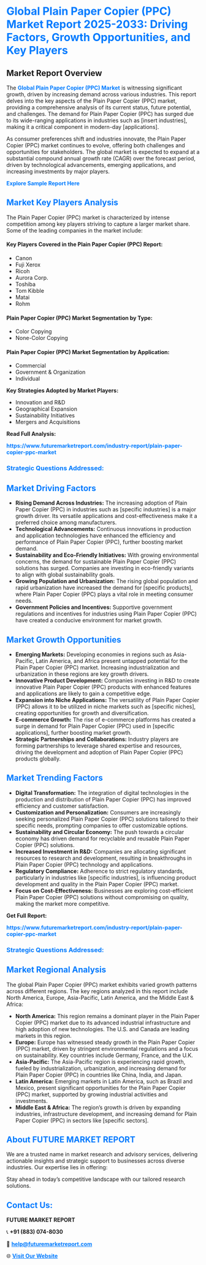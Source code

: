 <h1 style="color: #007BFF;">Global Plain Paper Copier (PPC) Market Report 2025-2033: Driving Factors, Growth Opportunities, and Key Players</h1>

<section id="overview">
<h2>Market Report Overview</h2>
<p>The <a href="https://www.futuremarketreport.com/industry-report/plain-paper-copier-ppc-market" style="color: #007BFF; text-decoration: none;"><strong>Global Plain Paper Copier (PPC) Market</strong></a> is witnessing significant growth, driven by increasing demand across various industries. This report delves into the key aspects of the Plain Paper Copier (PPC) market, providing a comprehensive analysis of its current status, future potential, and challenges. The demand for Plain Paper Copier (PPC) has surged due to its wide-ranging applications in industries such as [insert industries], making it a critical component in modern-day [applications].</p>
<p>As consumer preferences shift and industries innovate, the Plain Paper Copier (PPC) market continues to evolve, offering both challenges and opportunities for stakeholders. The global market is expected to expand at a substantial compound annual growth rate (CAGR) over the forecast period, driven by technological advancements, emerging applications, and increasing investments by major players.</p>
</section>

<section id="overview">
<p><a href="https://www.futuremarketreport.com/request-sample/reportId=86699" style="color: #007BFF; text-decoration: none;"><strong>Explore Sample Report Here</strong></a></p>
</section>

<section id="key-players">
<h2 style="color: #007BFF;">Market Key Players Analysis</h2>
<p>The Plain Paper Copier (PPC) market is characterized by intense competition among key players striving to capture a larger market share. Some of the leading companies in the market include:</p>
<h4>Key Players Covered in the Plain Paper Copier (PPC) Report:</h4>
<ul><li>Canon</li><li>Fuji Xerox</li><li>Ricoh</li><li>Aurora Corp.</li><li>Toshiba</li><li>Tom Kibble</li><li>Matai</li><li>Rohm</li></ul>
<h4>Plain Paper Copier (PPC) Market Segmentation by Type:</h4>
<ul><li>Color Copying</li><li>None-Color Copying</li></ul>

<h4>Plain Paper Copier (PPC) Market Segmentation by Application:</h4>
<ul><li>Commercial</li><li>Government &amp; Organization</li><li>Individual</li></ul>
<p><strong>Key Strategies Adopted by Market Players:</strong></p>
<ul>
<li>Innovation and R&D</li>
<li>Geographical Expansion</li>
<li>Sustainability Initiatives</li>
<li>Mergers and Acquisitions</li>
</ul>
</section>

<section>
<p><strong>Read Full Analysis: </strong></p><a href="https://www.futuremarketreport.com/industry-report/plain-paper-copier-ppc-market" style="color: #007BFF; text-decoration: none;"><strong>https://www.futuremarketreport.com/industry-report/plain-paper-copier-ppc-market</strong></a>
<h3 style="color: #007BFF;">Strategic Questions Addressed:</h3>
</section>

<section id="driving-factors">
<h2 style="color: #007BFF;">Market Driving Factors</h2>
<ul>
<li><strong>Rising Demand Across Industries:</strong> The increasing adoption of Plain Paper Copier (PPC) in industries such as [specific industries] is a major growth driver. Its versatile applications and cost-effectiveness make it a preferred choice among manufacturers.</li>
<li><strong>Technological Advancements:</strong> Continuous innovations in production and application technologies have enhanced the efficiency and performance of Plain Paper Copier (PPC), further boosting market demand.</li>
<li><strong>Sustainability and Eco-Friendly Initiatives:</strong> With growing environmental concerns, the demand for sustainable Plain Paper Copier (PPC) solutions has surged. Companies are investing in eco-friendly variants to align with global sustainability goals.</li>
<li><strong>Growing Population and Urbanization:</strong> The rising global population and rapid urbanization have increased the demand for [specific products], where Plain Paper Copier (PPC) plays a vital role in meeting consumer needs.</li>
<li><strong>Government Policies and Incentives:</strong> Supportive government regulations and incentives for industries using Plain Paper Copier (PPC) have created a conducive environment for market growth.</li>
</ul>
</section>

<section id="growth-opportunities">
<h2 style="color: #007BFF;">Market Growth Opportunities</h2>
<ul>
<li><strong>Emerging Markets:</strong> Developing economies in regions such as Asia-Pacific, Latin America, and Africa present untapped potential for the Plain Paper Copier (PPC) market. Increasing industrialization and urbanization in these regions are key growth drivers.</li>
<li><strong>Innovative Product Development:</strong> Companies investing in R&D to create innovative Plain Paper Copier (PPC) products with enhanced features and applications are likely to gain a competitive edge.</li>
<li><strong>Expansion into Niche Applications:</strong> The versatility of Plain Paper Copier (PPC) allows it to be utilized in niche markets such as [specific niches], creating opportunities for growth and diversification.</li>
<li><strong>E-commerce Growth:</strong> The rise of e-commerce platforms has created a surge in demand for Plain Paper Copier (PPC) used in [specific applications], further boosting market growth.</li>
<li><strong>Strategic Partnerships and Collaborations:</strong> Industry players are forming partnerships to leverage shared expertise and resources, driving the development and adoption of Plain Paper Copier (PPC) products globally.</li>
</ul>
</section>

<section id="trending-factors">
<h2 style="color: #007BFF;">Market Trending Factors</h2>
<ul>
<li><strong>Digital Transformation:</strong> The integration of digital technologies in the production and distribution of Plain Paper Copier (PPC) has improved efficiency and customer satisfaction.</li>
<li><strong>Customization and Personalization:</strong> Consumers are increasingly seeking personalized Plain Paper Copier (PPC) solutions tailored to their specific needs, prompting companies to offer customizable options.</li>
<li><strong>Sustainability and Circular Economy:</strong> The push towards a circular economy has driven demand for recyclable and reusable Plain Paper Copier (PPC) solutions.</li>
<li><strong>Increased Investment in R&D:</strong> Companies are allocating significant resources to research and development, resulting in breakthroughs in Plain Paper Copier (PPC) technology and applications.</li>
<li><strong>Regulatory Compliance:</strong> Adherence to strict regulatory standards, particularly in industries like [specific industries], is influencing product development and quality in the Plain Paper Copier (PPC) market.</li>
<li><strong>Focus on Cost-Effectiveness:</strong> Businesses are exploring cost-efficient Plain Paper Copier (PPC) solutions without compromising on quality, making the market more competitive.</li>
</ul>
</section>

<section>
<p><strong>Get Full Report: </strong></p><a href="https://www.futuremarketreport.com/industry-report/plain-paper-copier-ppc-market" style="color: #007BFF; text-decoration: none;"><strong>https://www.futuremarketreport.com/industry-report/plain-paper-copier-ppc-market</strong></a>
<h3 style="color: #007BFF;">Strategic Questions Addressed:</h3>
</section>


<section id="regional-analysis">
<h2 style="color: #007BFF;">Market Regional Analysis</h2>
<p>The global Plain Paper Copier (PPC) market exhibits varied growth patterns across different regions. The key regions analyzed in this report include North America, Europe, Asia-Pacific, Latin America, and the Middle East & Africa:</p>
<ul>
<li><strong>North America:</strong> This region remains a dominant player in the Plain Paper Copier (PPC) market due to its advanced industrial infrastructure and high adoption of new technologies. The U.S. and Canada are leading markets in this region.</li>
<li><strong>Europe:</strong> Europe has witnessed steady growth in the Plain Paper Copier (PPC) market, driven by stringent environmental regulations and a focus on sustainability. Key countries include Germany, France, and the U.K.</li>
<li><strong>Asia-Pacific:</strong> The Asia-Pacific region is experiencing rapid growth, fueled by industrialization, urbanization, and increasing demand for Plain Paper Copier (PPC) in countries like China, India, and Japan.</li>
<li><strong>Latin America:</strong> Emerging markets in Latin America, such as Brazil and Mexico, present significant opportunities for the Plain Paper Copier (PPC) market, supported by growing industrial activities and investments.</li>
<li><strong>Middle East & Africa:</strong> The region’s growth is driven by expanding industries, infrastructure development, and increasing demand for Plain Paper Copier (PPC) in sectors like [specific sectors].</li>
</ul>
</section>

<footer>
<h2 style="color: #007BFF;">About FUTURE MARKET REPORT</h2>
<p>We are a trusted name in market research and advisory services, delivering actionable insights and strategic support to businesses across diverse industries. Our expertise lies in offering:</p>

<p>Stay ahead in today’s competitive landscape with our tailored research solutions.</p>

<h2 style="color: #007BFF;">Contact Us:</h2>
<p><strong>FUTURE MARKET REPORT</strong></p>
<p>📞 <strong>+91 (883) 074-8030</strong></p>
<p>📧 <strong><a href="mailto:help@futuremarketreport.com" style="color: #007BFF;">help@futuremarketreport.com</a></strong></p>
<p>🌐 <strong><a href="https://www.futuremarketreport.com/" style="color: #007BFF;">Visit Our Website</a></strong></p>
</footer>